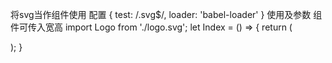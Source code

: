 将svg当作组件使用
配置    {
            test: /\.svg$/,
            loader: 'babel-loader'
        }
使用及参数
    组件可传入宽高
    import Logo from './logo.svg';
    let Index = () => {
        return (
            <div>
            <Logo width={100} height={100}></Logo>
            </div>
        );
    }